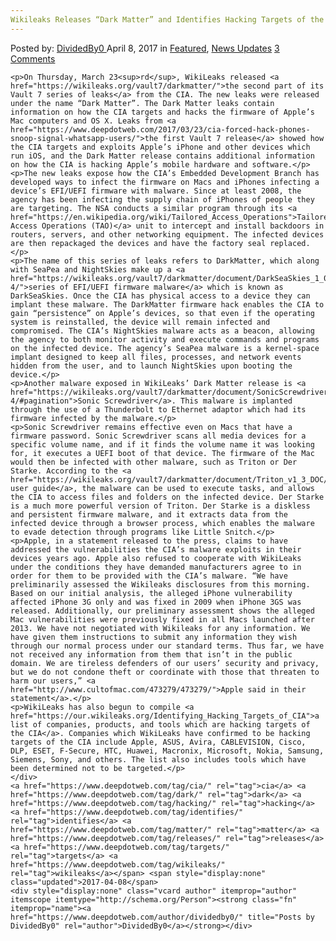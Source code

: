 ```yaml
---
Wikileaks Releases “Dark Matter” and Identifies Hacking Targets of the CIA
---
```

<article class="post-listing post-19072 post type-post status-publish format-standard has-post-thumbnail hentry  tag-cia tag-dark tag-hacking tag-identifies tag-matter tag-releases tag-targets tag-wikileaks">
    <div class="post-inner">
        <span>Posted by: <a href="https://www.deepdotweb.com/author/dividedby0/" title="">DividedBy0 </a></span>
    <span>April 8, 2017</span>
    <span>in <a href="https://www.deepdotweb.com/category/deepdot-news/" rel="category tag">Featured</a>, <a href="https://www.deepdotweb.com/category/news-updates/" rel="category tag">News Updates</a></span>
    <span><a href="https://www.deepdotweb.com/2017/04/08/wikileaks-releases-dark-matter-identifies-hacking-targets-cia/#comments">3 Comments</a></span>
    </p>
    <div class="clear"></div>
    
    <p>On Thursday, March 23<sup>rd</sup>, WikiLeaks released <a href="https://wikileaks.org/vault7/darkmatter/">the second part of its Vault 7 series of leaks</a> from the CIA. The new leaks were released under the name “Dark Matter”. The Dark Matter leaks contain information on how the CIA targets and hacks the firmware of Apple’s Mac computers and OS X. Leaks from <a href="https://www.deepdotweb.com/2017/03/23/cia-forced-hack-phones-snoop-signal-whatsapp-users/">the first Vault 7 release</a> showed how the CIA targets and exploits Apple’s iPhone and other devices which run iOS, and the Dark Matter release contains additional information on how the CIA is hacking Apple’s mobile hardware and software.</p>
    <p>The new leaks expose how the CIA’s Embedded Development Branch has developed ways to infect the firmware on Macs and iPhones infecting a device’s EFI/UEFI firmware with malware. Since at least 2008, the agency has been infecting the supply chain of iPhones of people they are targeting. The NSA conducts a similar program through its <a href="https://en.wikipedia.org/wiki/Tailored_Access_Operations">Tailored Access Operations (TAO)</a> unit to intercept and install backdoors in routers, servers, and other networking equipment. The infected devices are then repackaged the devices and have the factory seal replaced.</p>
    <p>The name of this series of leaks refers to DarkMatter, which along with SeaPea and NightSkies make up a <a href="https://wikileaks.org/vault7/darkmatter/document/DarkSeaSkies_1_0_URD/page-4/">series of EFI/UEFI firmware malware</a> which is known as DarkSeaSkies. Once the CIA has physical access to a device they can implant these malware. The DarkMatter firmware hack enables the CIA to gain “persistence” on Apple’s devices, so that even if the operating system is reinstalled, the device will remain infected and compromised. The CIA’s NightSkies malware acts as a beacon, allowing the agency to both monitor activity and execute commands and programs on the infected device. The agency’s SeaPea malware is a kernel-space implant designed to keep all files, processes, and network events hidden from the user, and to launch NightSkies upon booting the device.</p>
    <p>Another malware exposed in WikiLeaks’ Dark Matter release is <a href="https://wikileaks.org/vault7/darkmatter/document/SonicScrewdriver_1p0/page-4/#pagination">Sonic Screwdriver</a>. This malware is implanted through the use of a Thunderbolt to Ethernet adaptor which had its firmware infected by the malware.</p>
    <p>Sonic Screwdriver remains effective even on Macs that have a firmware password. Sonic Screwdriver scans all media devices for a specific volume name, and if it finds the volume name it was looking for, it executes a UEFI boot of that device. The firmware of the Mac would then be infected with other malware, such as Triton or Der Starke. According to the <a href="https://wikileaks.org/vault7/darkmatter/document/Triton_v1_3_DOC/">Triton user guide</a>, the malware can be used to execute tasks, and allows the CIA to access files and folders on the infected device. Der Starke is a much more powerful version of Triton. Der Starke is a diskless and persistent firmware malware, and it extracts data from the infected device through a browser process, which enables the malware to evade detection through programs like Little Snitch.</p>
    <p>Apple, in a statement released to the press, claims to have addressed the vulnerabilities the CIA’s malware exploits in their devices years ago. Apple also refused to cooperate with WikiLeaks under the conditions they have demanded manufacturers agree to in order for them to be provided with the CIA’s malware. “We have preliminarily assessed the Wikileaks disclosures from this morning. Based on our initial analysis, the alleged iPhone vulnerability affected iPhone 3G only and was fixed in 2009 when iPhone 3GS was released. Additionally, our preliminary assessment shows the alleged Mac vulnerabilities were previously fixed in all Macs launched after 2013. We have not negotiated with Wikileaks for any information. We have given them instructions to submit any information they wish through our normal process under our standard terms. Thus far, we have not received any information from them that isn’t in the public domain. We are tireless defenders of our users’ security and privacy, but we do not condone theft or coordinate with those that threaten to harm our users,” <a href="http://www.cultofmac.com/473279/473279/">Apple said in their statement</a>.</p>
    <p>WikiLeaks has also begun to compile <a href="https://our.wikileaks.org/Identifying_Hacking_Targets_of_CIA">a list of companies, products, and tools which are hacking targets of the CIA</a>. Companies which WikiLeaks have confirmed to be hacking targets of the CIA include Apple, ASUS, Avira, CABLEVISION, Cisco, DLP, ESET, F-Secure, HTC, Huawei, Macronix, Microsoft, Nokia, Samsung, Siemens, Sony, and others. The list also includes tools which have been determined not to be targeted.</p>
    </div>
    <a href="https://www.deepdotweb.com/tag/cia/" rel="tag">cia</a> <a href="https://www.deepdotweb.com/tag/dark/" rel="tag">dark</a> <a href="https://www.deepdotweb.com/tag/hacking/" rel="tag">hacking</a> <a href="https://www.deepdotweb.com/tag/identifies/" rel="tag">identifies</a> <a href="https://www.deepdotweb.com/tag/matter/" rel="tag">matter</a> <a href="https://www.deepdotweb.com/tag/releases/" rel="tag">releases</a> <a href="https://www.deepdotweb.com/tag/targets/" rel="tag">targets</a> <a href="https://www.deepdotweb.com/tag/wikileaks/" rel="tag">wikileaks</a></span> <span style="display:none" class="updated">2017-04-08</span>
    <div style="display:none" class="vcard author" itemprop="author" itemscope itemtype="http://schema.org/Person"><strong class="fn" itemprop="name"><a href="https://www.deepdotweb.com/author/dividedby0/" title="Posts by DividedBy0" rel="author">DividedBy0</a></strong></div>
    

